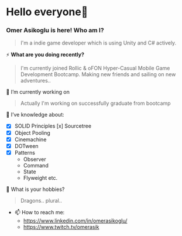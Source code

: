 # Hello everyone👋
### Omer Asikoglu is here! Who am I?
>I'm a indie game developer which is using Unity and C# actively.

⚡ **What are you doing recently?**
>I'm currently joined Rollic & oFON Hyper-Casual Mobile Game Development Bootcamp. Making new friends and sailing on new adventures..

🔭 I’m currently working on
>Actually I'm working on successfully graduate from bootcamp

🌱 I’ve knowledge about:
 - [x] SOLID Principles [x] Sourcetree
 - [x] Object Pooling
 - [x] Cinemachine
 - [x] DOTween
 - [x] Patterns
   - Observer
   - Command
   - State
   - Flyweight etc.

💬 What is your hobbies?
> Dragons.. plural..


- 📫 How to reach me:
   - https://www.linkedin.com/in/omerasikoglu/
   - https://www.twitch.tv/omerasik
